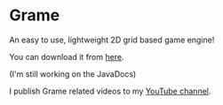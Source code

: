 Grame
=====

An easy to use, lightweight 2D grid based game engine!

You can download it from [here](https://github.com/moomoohk/New-Grame/blob/master/Build/New-Grame.jar?raw=true).

(I'm still working on the JavaDocs)

I publish Grame related videos to my [YouTube channel](http://youtube.com/user/moomoohk).

